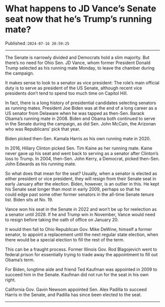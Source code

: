 # What happens to JD Vance’s Senate seat now that he’s Trump’s running mate?

Published :`2024-07-16 20:59:25`

---

The Senate is narrowly divided and Democrats hold a slim majority. But there’s no need for Ohio Sen. JD Vance, whom former President Donald Trump selected as his running mate Monday, to leave the chamber during the campaign.

It makes sense to look to a senator as vice president: The role’s main official duty is to serve as president of the US Senate, although recent vice presidents don’t tend to spend too much time on Capitol Hill.

In fact, there is a long history of presidential candidates selecting senators as running mates. President Joe Biden was at the end of a long career as a US senator from Delaware when he was tapped as then-Sen. Barack Obama’s running mate in 2008. Biden and Obama both continued to serve in the Senate during the campaign, as did Sen. John McCain, the Arizonan who was Republicans’ pick that year.

Biden picked then-Sen. Kamala Harris as his own running mate in 2020.

In 2016, Hillary Clinton picked Sen. Tim Kaine as her running mate. Kaine never gave up his seat and went back to serving as a senator after Clinton’s loss to Trump. In 2004, then-Sen. John Kerry, a Democrat, picked then-Sen. John Edwards as his running mate.

So what does that mean for the seat? Usually, when a senator is elected as either president or vice president, they will resign from their Senate seat in early January after the election. Biden, however, is an outlier in this. He kept his Senate seat longer than most in early 2009, perhaps so that he could edge past some other former senators in the all-time Senate tenure list. Biden sits at No. 19.

Vance won his seat in the Senate in 2022 and won’t be up for reelection as a senator until 2028. If he and Trump win in November, Vance would need to resign before taking the oath of office on January 20.

It would then fall to Ohio Republican Gov. Mike DeWine, himself a former senator, to appoint a replacement until the next regular state election, when there would be a special election to fill the rest of the term.

This can be a fraught process. Former Illinois Gov. Rod Blagojevich went to federal prison for essentially trying to trade away the appointment to fill out Obama’s term.

For Biden, longtime aide and friend Ted Kaufman was appointed in 2009 to succeed him in the Senate. Kaufman did not run for the seat in his own right.

California Gov. Gavin Newsom appointed Sen. Alex Padilla to succeed Harris in the Senate, and Padilla has since been elected to the seat.

---

